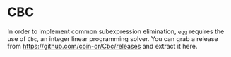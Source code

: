 # CBC

In order to implement common subexpression elimination, `egg` requires the use of `Cbc`, an
integer linear programming solver. You can grab a release from https://github.com/coin-or/Cbc/releases 
and extract it here.